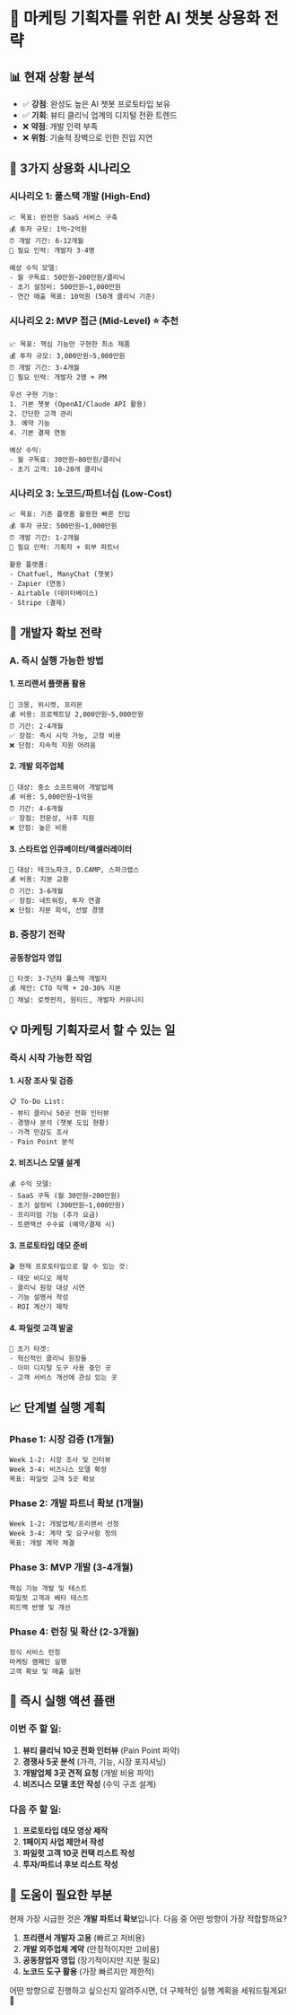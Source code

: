 # 🚀 마케팅 기획자를 위한 AI 챗봇 상용화 전략

## 📊 **현재 상황 분석**

- ✅ **강점**: 완성도 높은 AI 챗봇 프로토타입 보유
- ✅ **기회**: 뷰티 클리닉 업계의 디지털 전환 트렌드
- ❌ **약점**: 개발 인력 부족
- ❌ **위험**: 기술적 장벽으로 인한 진입 지연

## 🎯 **3가지 상용화 시나리오**

### 시나리오 1: 풀스택 개발 (High-End)
```
📈 목표: 완전한 SaaS 서비스 구축
💰 투자 규모: 1억~2억원
⏰ 개발 기간: 6-12개월
👥 필요 인력: 개발자 3-4명

예상 수익 모델:
- 월 구독료: 50만원~200만원/클리닉
- 초기 설정비: 500만원~1,000만원
- 연간 매출 목표: 10억원 (50개 클리닉 기준)
```

### 시나리오 2: MVP 접근 (Mid-Level) ⭐ **추천**
```
📈 목표: 핵심 기능만 구현한 최소 제품
💰 투자 규모: 3,000만원~5,000만원
⏰ 개발 기간: 3-4개월
👥 필요 인력: 개발자 2명 + PM

우선 구현 기능:
1. 기본 챗봇 (OpenAI/Claude API 활용)
2. 간단한 고객 관리
3. 예약 기능
4. 기본 결제 연동

예상 수익:
- 월 구독료: 30만원~80만원/클리닉
- 초기 고객: 10-20개 클리닉
```

### 시나리오 3: 노코드/파트너십 (Low-Cost)
```
📈 목표: 기존 플랫폼 활용한 빠른 진입
💰 투자 규모: 500만원~1,000만원
⏰ 개발 기간: 1-2개월
👥 필요 인력: 기획자 + 외부 파트너

활용 플랫폼:
- Chatfuel, ManyChat (챗봇)
- Zapier (연동)
- Airtable (데이터베이스)
- Stripe (결제)
```

## 🤝 **개발자 확보 전략**

### A. 즉시 실행 가능한 방법

#### **1. 프리랜서 플랫폼 활용**
```
🔗 크몽, 위시켓, 프리몬
💰 비용: 프로젝트당 2,000만원~5,000만원
⏰ 기간: 2-4개월
✅ 장점: 즉시 시작 가능, 고정 비용
❌ 단점: 지속적 지원 어려움
```

#### **2. 개발 외주업체**
```
🏢 대상: 중소 소프트웨어 개발업체
💰 비용: 5,000만원~1억원
⏰ 기간: 4-6개월
✅ 장점: 전문성, 사후 지원
❌ 단점: 높은 비용
```

#### **3. 스타트업 인큐베이터/액셀러레이터**
```
🏢 대상: 테크노파크, D.CAMP, 스파크랩스
💰 비용: 지분 교환
⏰ 기간: 3-6개월
✅ 장점: 네트워킹, 투자 연결
❌ 단점: 지분 희석, 선발 경쟁
```

### B. 중장기 전략

#### **공동창업자 영입**
```
🎯 타겟: 3-7년차 풀스택 개발자
💰 제안: CTO 직책 + 20-30% 지분
📍 채널: 로켓펀치, 원티드, 개발자 커뮤니티
```

## 💡 **마케팅 기획자로서 할 수 있는 일**

### 즉시 시작 가능한 작업

#### **1. 시장 조사 및 검증**
```
📋 To-Do List:
- 뷰티 클리닉 50곳 전화 인터뷰
- 경쟁사 분석 (챗봇 도입 현황)
- 가격 민감도 조사
- Pain Point 분석
```

#### **2. 비즈니스 모델 설계**
```
💰 수익 모델:
- SaaS 구독 (월 30만원~200만원)
- 초기 설정비 (300만원~1,000만원)
- 프리미엄 기능 (추가 요금)
- 트랜잭션 수수료 (예약/결제 시)
```

#### **3. 프로토타입 데모 준비**
```
🎬 현재 프로토타입으로 할 수 있는 것:
- 데모 비디오 제작
- 클리닉 원장 대상 시연
- 기능 설명서 작성
- ROI 계산기 제작
```

#### **4. 파일럿 고객 발굴**
```
🎯 초기 타겟:
- 혁신적인 클리닉 원장들
- 이미 디지털 도구 사용 중인 곳
- 고객 서비스 개선에 관심 있는 곳
```

## 📈 **단계별 실행 계획**

### Phase 1: 시장 검증 (1개월)
```
Week 1-2: 시장 조사 및 인터뷰
Week 3-4: 비즈니스 모델 확정
목표: 파일럿 고객 5곳 확보
```

### Phase 2: 개발 파트너 확보 (1개월)
```
Week 1-2: 개발업체/프리랜서 선정
Week 3-4: 계약 및 요구사항 정의
목표: 개발 계약 체결
```

### Phase 3: MVP 개발 (3-4개월)
```
핵심 기능 개발 및 테스트
파일럿 고객과 베타 테스트
피드백 반영 및 개선
```

### Phase 4: 런칭 및 확산 (2-3개월)
```
정식 서비스 런칭
마케팅 캠페인 실행
고객 확보 및 매출 실현
```

## 🎯 **즉시 실행 액션 플랜**

### 이번 주 할 일:
1. **뷰티 클리닉 10곳 전화 인터뷰** (Pain Point 파악)
2. **경쟁사 5곳 분석** (가격, 기능, 시장 포지셔닝)
3. **개발업체 3곳 견적 요청** (개발 비용 파악)
4. **비즈니스 모델 초안 작성** (수익 구조 설계)

### 다음 주 할 일:
1. **프로토타입 데모 영상 제작**
2. **1페이지 사업 제안서 작성**
3. **파일럿 고객 10곳 컨택 리스트 작성**
4. **투자/파트너 후보 리스트 작성**

## 🤝 **도움이 필요한 부분**

현재 가장 시급한 것은 **개발 파트너 확보**입니다. 다음 중 어떤 방향이 가장 적합할까요?

1. **프리랜서 개발자 고용** (빠르고 저비용)
2. **개발 외주업체 계약** (안정적이지만 고비용)
3. **공동창업자 영입** (장기적이지만 지분 필요)
4. **노코드 도구 활용** (가장 빠르지만 제한적)

어떤 방향으로 진행하고 싶으신지 알려주시면, 더 구체적인 실행 계획을 세워드릴게요! 🚀 